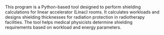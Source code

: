 This program is a Python-based tool designed to perform shielding calculations for linear accelerator (Linac) rooms. It calculates workloads and designs shielding thicknesses for radiation protection in radiotherapy facilities. The tool helps medical physicists determine shielding requirements based on workload and energy parameters.


